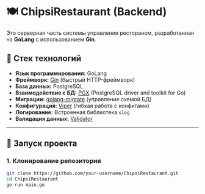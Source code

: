 # 🍽 ChipsiRestaurant (Backend)

Это серверная часть системы управления рестораном, разработанная на **GoLang** с использованием **Gin**.

## 📌 Стек технологий

- **Язык программирования:** GoLang
- **Фреймворк:** [Gin](https://github.com/gin-gonic/gin) (быстрый HTTP-фреймворк)
- **База данных:** PostgreSQL
- **Взаимодействие с БД:** [PGX](https://github.com/jackc/pgx) (PostgreSQL driver and toolkit for Go)
- **Миграции:** [golang-migrate](https://github.com/golang-migrate/migrate) (управление схемой БД)
- **Конфигурация:** [Viper](https://github.com/spf13/viper) (гибкая работа с конфигами)
- **Логирование:** Встроенная библиотека `slog`
- **Валидация данных:** [Validator](https://github.com/go-playground/validator)

---

## 🚀 Запуск проекта

### 1. Клонирование репозитория

```sh
git clone https://github.com/your-username/ChipsiRestaurant.git
cd ChipsiRestaurant
go run main.go 

